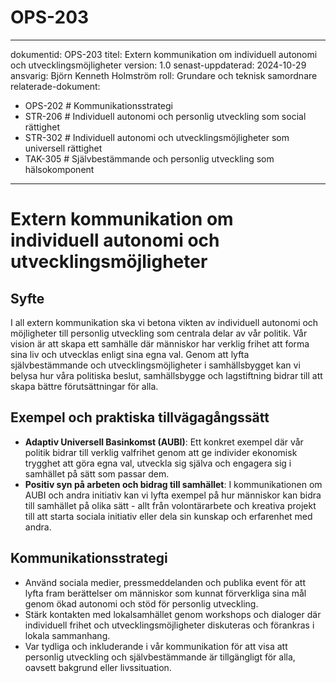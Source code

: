 # OPS-203
---
dokumentid: OPS-203
titel: Extern kommunikation om individuell autonomi och utvecklingsmöjligheter
version: 1.0
senast-uppdaterad: 2024-10-29
ansvarig: Björn Kenneth Holmström
roll: Grundare och teknisk samordnare
relaterade-dokument:
  - OPS-202 # Kommunikationsstrategi
  - STR-206 # Individuell autonomi och personlig utveckling som social rättighet
  - STR-302 # Individuell autonomi och utvecklingsmöjligheter som universell rättighet
  - TAK-305 # Självbestämmande och personlig utveckling som hälsokomponent
---

# Extern kommunikation om individuell autonomi och utvecklingsmöjligheter

## Syfte
I all extern kommunikation ska vi betona vikten av individuell autonomi och möjligheter till personlig utveckling som centrala delar av vår politik. Vår vision är att skapa ett samhälle där människor har verklig frihet att forma sina liv och utvecklas enligt sina egna val. Genom att lyfta självbestämmande och utvecklingsmöjligheter i samhällsbygget kan vi belysa hur våra politiska beslut, samhällsbygge och lagstiftning bidrar till att skapa bättre förutsättningar för alla.

## Exempel och praktiska tillvägagångssätt
- **Adaptiv Universell Basinkomst (AUBI)**: Ett konkret exempel där vår politik bidrar till verklig valfrihet genom att ge individer ekonomisk trygghet att göra egna val, utveckla sig själva och engagera sig i samhället på sätt som passar dem.
- **Positiv syn på arbeten och bidrag till samhället**: I kommunikationen om AUBI och andra initiativ kan vi lyfta exempel på hur människor kan bidra till samhället på olika sätt - allt från volontärarbete och kreativa projekt till att starta sociala initiativ eller dela sin kunskap och erfarenhet med andra.

## Kommunikationsstrategi
- Använd sociala medier, pressmeddelanden och publika event för att lyfta fram berättelser om människor som kunnat förverkliga sina mål genom ökad autonomi och stöd för personlig utveckling.
- Stärk kontakten med lokalsamhället genom workshops och dialoger där individuell frihet och utvecklingsmöjligheter diskuteras och förankras i lokala sammanhang.
- Var tydliga och inkluderande i vår kommunikation för att visa att personlig utveckling och självbestämmande är tillgängligt för alla, oavsett bakgrund eller livssituation.
